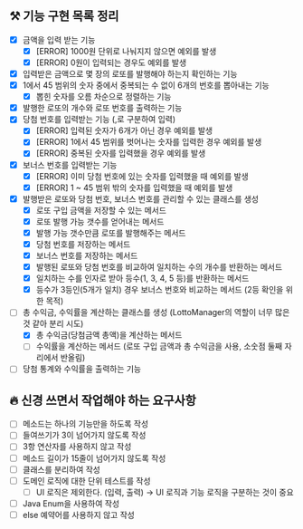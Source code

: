 ## ⚒️ 기능 구현 목록 정리

- [x] 금액을 입력 받는 기능
   - [x]  [ERROR] 1000원 단위로 나눠지지 않으면 예외를 발생
   - [x]  [ERROR] 0원이 입력되는 경우도 예외를 발생
- [x]  입력받은 금액으로 몇 장의 로또를 발행해야 하는지 확인하는 기능
- [x]  1에서 45 범위의 숫자 중에서 중복되는 수 없이 6개의 번호를 뽑아내는 기능
    - [x]  뽑힌 숫자를 오름 차순으로 정렬하는 기능
- [x]  발행한 로또의 개수와 로또 번호를 출력하는 기능
- [x]  당첨 번호를 입력받는 기능 (,로 구분하여 입력)
    - [x]  [ERROR] 입력된 숫자가 6개가 아닌 경우 예외를 발생
    - [x]  [ERROR] 1에서 45 범위를 벗어나는 숫자를 입력한 경우 예외를 발생
    - [x]  [ERROR] 중복된 숫자를 입력했을 경우 예외를 발생
- [x]  보너스 번호를 입력받는 기능
    - [x]  [ERROR] 이미 당첨 번호에 있는 숫자를 입력했을 때 예외를 발생
    - [x]  [ERROR] 1 ~ 45 범위 밖의 숫자를 입력했을 때 예외를 발생
- [x]  발행받은 로또와 당첨 번호, 보너스 번호를 관리할 수 있는 클래스를 생성
    - [x]  로또 구입 금액을 저장할 수 있는 메서드
    - [x]  로또 발행 가능 갯수를 얻어내는 메서드
    - [x]  발행 가능 갯수만큼 로또를 발행해주는 메서드
    - [x]  당첨 번호를 저장하는 메서드
    - [x]  보너스 번호를 저장하는 메서드
    - [x]  발행된 로또와 당첨 번호를 비교하여 일치하는 수의 개수를 반환하는 메서드
    - [x]  일치하는 수를 인자로 받아 등수(1, 3, 4, 5 등)를 반환하는 메서드
      - [x]  등수가 3등인(5개가 일치) 경우 보너스 번호와 비교하는 메서드 (2등 확인을 위한 목적)
- [ ]  총 수익금, 수익률을 계산하는 클래스를 생성 (LottoManager의 역할이 너무 많은 것 같아 분리 시도)
    - [x]  총 수익금(당첨금액 총액)을 계산하는 메서드
    - [ ]  수익률을 계산하는 메서드 (로또 구입 금액과 총 수익금을 사용, 소숫점 둘째 자리에서 반올림)
- [ ]  당첨 통계와 수익률을 출력하는 기능

## 🔥 신경 쓰면서 작업해야 하는 요구사항

- [ ]  메소드는 하나의 기능만을 하도록 작성
- [ ]  들여쓰기가 3이 넘어가지 않도록 작성
- [ ]  3항 연산자를 사용하지 않고 작성
- [ ]  메소드 길이가 15줄이 넘어가지 않도록 작성
- [ ]  클래스를 분리하여 작성
- [ ]  도메인 로직에 대한 단위 테스트를 작성
    - [ ]  UI 로직은 제외한다. (입력, 출력) → UI 로직과 기능 로직을 구분하는 것이 중요
- [ ]  Java Enum을 사용하여 작성
- [ ]  else 예약어를 사용하지 않고 작성